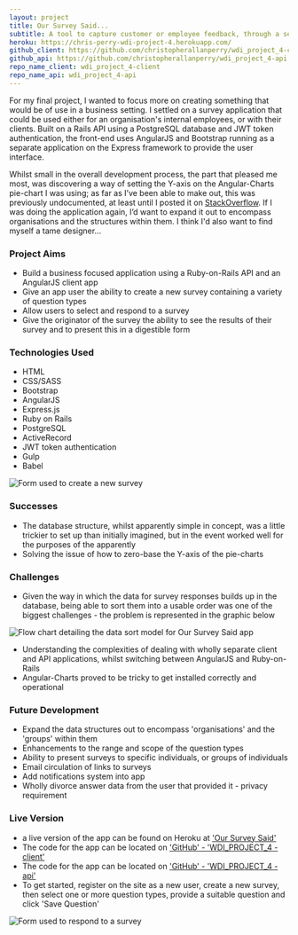 ```yaml
---
layout: project
title: Our Survey Said...
subtitle: A tool to capture customer or employee feedback, through a set of structured question types.
heroku: https://chris-perry-wdi-project-4.herokuapp.com/
github_client: https://github.com/christopherallanperry/wdi_project_4-client
github_api: https://github.com/christopherallanperry/wdi_project_4-api
repo_name_client: wdi_project_4-client
repo_name_api: wdi_project_4-api
---
```


For my final project, I wanted to focus more on creating something that would be of use in a business setting. I settled on a survey application that could be used either for an organisation's internal employees, or with their clients. Built on a Rails API using a PostgreSQL database and JWT token authentication, the front-end uses AngularJS and Bootstrap running as a separate application on the Express framework to provide the user interface.

Whilst small in the overall development process, the part that pleased me most, was discovering a way of setting the Y-axis on the Angular-Charts pie-chart I was using; as far as I’ve been able to make out, this was previously undocumented, at least until I posted it on [StackOverflow](http://stackoverflow.com/questions/35431389/change-y-axis-values-in-angular-chart/42530119#42530119). If I was doing the application again, I’d want to expand it out to encompass organisations and the structures within them. I think I'd also want to find myself a tame designer...

### Project Aims
- Build a business focused application using a Ruby-on-Rails API and an AngularJS client app
- Give an app user the ability to create a new survey containing a variety of question types
- Allow users to select and respond to a survey
- Give the originator of the survey the ability to see the results of their survey and to present this in a digestible form

### Technologies Used
- HTML
- CSS/SASS
- Bootstrap
- AngularJS
- Express.js
- Ruby on Rails
- PostgreSQL
- ActiveRecord
- JWT token authentication
- Gulp
- Babel

![Form used to create a new survey](../project_04_01.png)

### Successes
- The database structure, whilst apparently simple in concept, was a little trickier to set up than initially imagined, but in the event worked well for the purposes of the apparently
- Solving the issue of how to zero-base the Y-axis of the pie-charts

### Challenges
- Given the way in which the data for survey responses builds up in the database, being able to sort them into a usable order was one of the biggest challenges - the problem is represented in the graphic below

![Flow chart detailing the data sort model for Our Survey Said app](../project_04_data_sort.png)

- Understanding the complexities of dealing with wholly separate client and API applications, whilst switching between AngularJS and Ruby-on-Rails
- Angular-Charts proved to be tricky to get installed correctly and operational

### Future Development
- Expand the data structures out to encompass 'organisations' and the 'groups'
 within them
- Enhancements to the range and scope of the question types
- Ability to present surveys to specific individuals, or groups of individuals
- Email circulation of links to surveys
- Add notifications system into app
- Wholly divorce answer data from the user that provided it - privacy requirement


### Live Version
- a live version of the app can be found on Heroku at ['Our Survey Said'](https://chris-perry-wdi-project-4.herokuapp.com/)
- The code for the app can be located on ['GitHub' - 'WDI_PROJECT_4 - client'](https://github.com/christopherallanperry/wdi_project_4-client)
- The code for the app can be located on ['GitHub' - 'WDI_PROJECT_4 - api'](https://github.com/christopherallanperry/wdi_project_4-api)
- To get started, register on the site as a new user, create a new survey, then select one or more question types, provide a suitable question and click 'Save Question'

![Form used to respond to a survey](../project_04_03.png)
